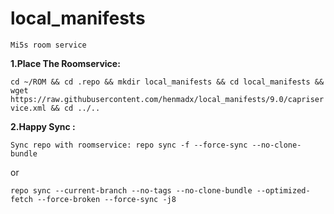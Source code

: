 # local_manifests

`Mi5s room service`

**1.Place The Roomservice:**

```cd ~/ROM && cd .repo && mkdir local_manifests && cd local_manifests && wget https://raw.githubusercontent.com/henmadx/local_manifests/9.0/capriservice.xml && cd ../..```

**2.Happy Sync :**

```Sync repo with roomservice: repo sync -f --force-sync --no-clone-bundle```

or

```repo sync --current-branch --no-tags --no-clone-bundle --optimized-fetch --force-broken --force-sync -j8```
